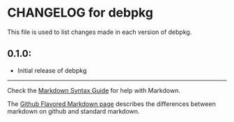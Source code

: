# CHANGELOG for debpkg

This file is used to list changes made in each version of debpkg.

## 0.1.0:

* Initial release of debpkg

- - -
Check the [Markdown Syntax Guide](http://daringfireball.net/projects/markdown/syntax) for help with Markdown.

The [Github Flavored Markdown page](http://github.github.com/github-flavored-markdown/) describes the differences between markdown on github and standard markdown.
